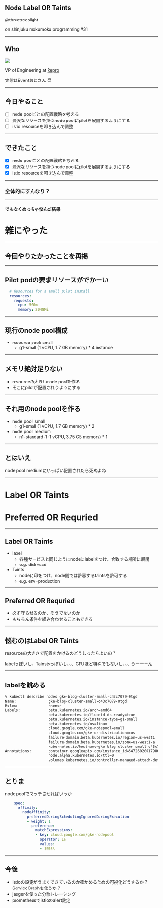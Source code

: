 ## Node Label OR Taints

@threetreeslight

on shinjuku mokumoku programming #31

---

## Who

![](https://avatars3.githubusercontent.com/u/1057490?s=300&v=4)

VP of Engineering at [Repro](https://repro.io)

実態はEventおじさん 😇

---

## 今日やること

- [ ] node poolごとの配置戦略を考える
- [ ] 潤沢なリソースを持つnode poolにpilotを展開するようにする
- [ ] istio resourceを叩き込んで調整

---

## できたこと

- [x] node poolごとの配置戦略を考える
- [x] 潤沢なリソースを持つnode poolにpilotを展開するようにする
- [x] istio resourceを叩き込んで調整

---

### 全体的にすんなり？

---

#### でもなくめっちゃ悩んだ結果
# 雑にやった

---

## 今回やりたかったことを再掲

---

## Pilot podの要求リソースがでかーい

```yaml
  # Resources for a small pilot install
  resources:
    requests:
      cpu: 500m
      memory: 2048Mi
```

---

## 現行のnode pool構成

- resource pool: small
  - g1-small (1 vCPU, 1.7 GB memory) * 4 instance

---

## メモリ絶対足りない

- resourceの大きいnode poolを作る
- そこにpilotが配置されうようにする

---

## それ用のnode poolを作る

- node pool: small
  - g1-small (1 vCPU, 1.7 GB memory) * 2
- node pool: medium
  - n1-standard-1 (1 vCPU, 3.75 GB memory) * 1

---

## とはいえ

node pool mediumにいっぱい配置されたら死ぬよね

---

# Label OR Taints
# Preferred OR Requried

---

## Label OR Taints

- label
  - 各種サービスと同じようにnodeにlabelをつけ、合致する場所に展開
  - e.g. disk=ssd
- Taints
  - nodeに印をつけ、node側では許容するtaintsを許可する
  - e.g. env=production

---

## Preferred OR Requried

- 必ず守らせるのか、そうでないのか
- もちろん条件を組み合わせることもできる

---

## 悩むのはLabel OR Taints

resourceの大きさで配置をかけるのどうしったらよいの？

labelっぽいし、Tainstsっぽいし、、、GPUほど特殊でもないし、、、うーーーん

---

## labelを眺める

```sh
% kubectl describe nodes gke-blog-cluster-small-c43c7079-0tgd
Name:               gke-blog-cluster-small-c43c7079-0tgd
Roles:              <none>
Labels:             beta.kubernetes.io/arch=amd64
                    beta.kubernetes.io/fluentd-ds-ready=true
                    beta.kubernetes.io/instance-type=g1-small
                    beta.kubernetes.io/os=linux
                    cloud.google.com/gke-nodepool=small
                    cloud.google.com/gke-os-distribution=cos
                    failure-domain.beta.kubernetes.io/region=us-west1
                    failure-domain.beta.kubernetes.io/zone=us-west1-a
                    kubernetes.io/hostname=gke-blog-cluster-small-c43c7079-0tgd
Annotations:        container.googleapis.com/instance_id=5472602061798695923
                    node.alpha.kubernetes.io/ttl=0
                    volumes.kubernetes.io/controller-managed-attach-detach=true
```

---

## とりま

node poolでマッチさせればいっか

```yaml
    spec:
      affinity:
        nodeAffinity:
          preferredDuringSchedulingIgnoredDuringExecution:
          - weight: 1
            preference:
              matchExpressions:
              - key: cloud.google.com/gke-nodepool
                operator: In
                values:
                - small

```

---

## 今後

- Istioの設定がうまくできているのか確かめるための可視化どうするか？ServiceGraphを使うか？
- jaegerを使った分散トレーシング
- prometheusでistioのalert設定

